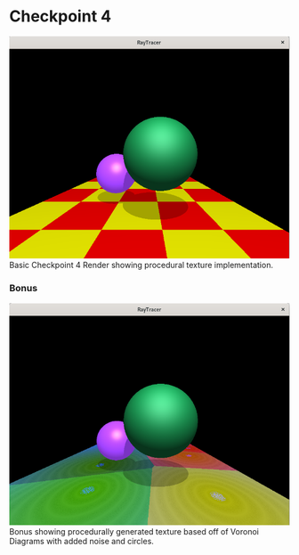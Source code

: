 # Checkpoint 4

<img class="img-fluid" src="../../assets/img/checkpoint4.png" alt="..." /> \
Basic Checkpoint 4 Render showing procedural texture implementation.

### Bonus
<img class="img-fluid" src="../../assets/img/checkpoint4_bonus.png" alt="..." /> \
Bonus showing procedurally generated texture based off of Voronoi Diagrams with added noise and circles.